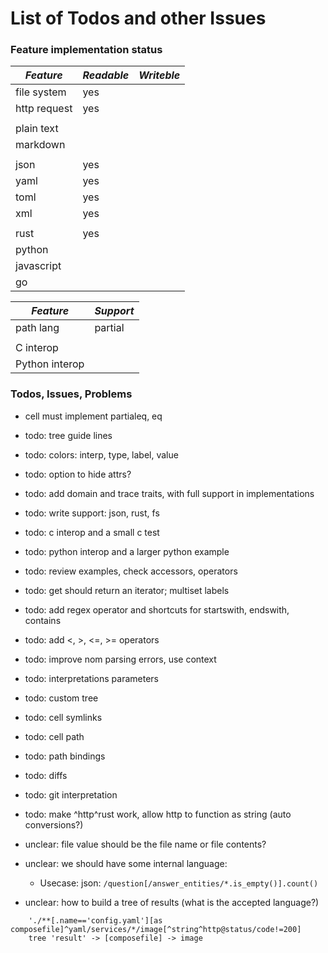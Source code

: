 # List of Todos and other Issues

### Feature implementation status

| *Feature*       | *Readable* | *Writeble* |
|-----------------|------------|------------|
| file system     |    yes     |            |
| http request    |    yes     |            |
|                 |            |            |
| plain text      |            |            |
| markdown        |            |            |
|                 |            |            |
| json            |    yes     |            |
| yaml            |    yes     |            |
| toml            |    yes     |            |
| xml             |    yes     |            |
|                 |            |            |
| rust            |    yes     |            |
| python          |            |            |
| javascript      |            |            |
| go              |            |            |



| *Feature*       | *Support* |
|-----------------|-----------|
| path lang       |  partial  |
|                 |           |
| C interop       |           |
| Python interop  |           |


### Todos, Issues, Problems

- cell must implement partialeq, eq

- todo: tree guide lines
- todo: colors: interp, type, label, value
- todo: option to hide attrs?

- todo: add domain and trace traits, with full support in implementations
- todo: write support: json, rust, fs
- todo: c interop and a small c test

- todo: python interop and a larger python example
- todo: review examples, check accessors, operators

- todo: get should return an iterator; multiset labels

- todo: add regex operator and shortcuts for startswith, endswith, contains
- todo: add <, >, <=, >= operators

- todo: improve nom parsing errors, use context
- todo: interpretations parameters
- todo: custom tree
- todo: cell symlinks
- todo: cell path
- todo: path bindings
- todo: diffs
- todo: git interpretation

- todo: make ^http^rust work, allow http to function as string (auto conversions?)

- unclear: file value should be the file name or file contents?

- unclear: we should have some internal language:
    - Usecase: json:  `/question[/answer_entities/*.is_empty()].count()`

- unclear: how to build a tree of results (what is the accepted language?)
```
    './**[.name=='config.yaml'][as composefile]^yaml/services/*/image[^string^http@status/code!=200]
    tree 'result' -> [composefile] -> image
```
